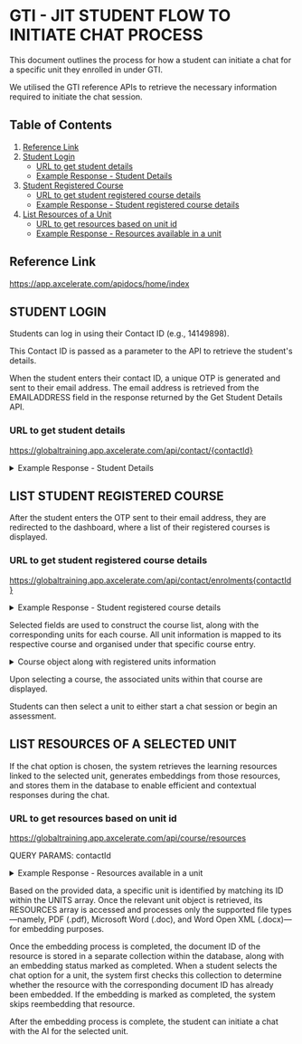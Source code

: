 # GTI - JIT STUDENT FLOW TO INITIATE CHAT PROCESS

This document outlines the process for how a student can initiate a chat for a specific unit they enrolled in under GTI.

We utilised the GTI reference APIs to retrieve the necessary information required to initiate the chat session.

## Table of Contents

1. [Reference Link](#reference-link)
2. [Student Login](#student-login)
   - [URL to get student details](#url-to-get-student-details)
   - [Example Response - Student Details](#example-response---student-details)
3. [Student Registered Course](#student-registered-course)
   - [URL to get student registered course details](#url-to-get-student-registered-course-details)
   - [Example Response - Student registered course details](#example-response---student-registered-course-details)
4. [List Resources of a Unit](#list-resources-of-a-selected-unit)
   - [URL to get resources based on unit id](#url-to-get-resources-based-on-unit-id)
   - [Example Response - Resources available in a unit](#example-response---resources-available-in-a-unit)

## Reference Link

<https://app.axcelerate.com/apidocs/home/index>

## STUDENT LOGIN

Students can log in using their Contact ID (e.g., 14149898).

This Contact ID is passed as a parameter to the API to retrieve the student's details.

When the student enters their contact ID, a unique OTP is generated and sent to their email address. The email address is retrieved from the EMAILADDRESS field in the response returned by the Get Student Details API.

### URL to get student details

<https://globaltraining.app.axcelerate.com/api/contact/{contactId}>

<details>

<summary>Example Response - Student Details</summary>

    {
        "CONTACTID": 14149898,
        "USERID": 2990980,
        "GIVENNAME": "Devi",
        "TITLE": null,
        "MIDDLENAME": null,
        "PREFERREDNAME": null,
        "SURNAME": null,
        "EMAILADDRESS": "devi@ruahtech.com.au",
        "EMAILADDRESSALTERNATIVE": null,
        "SEX": null,
        "DOB": null,
        "HISTORICCLIENTID": null,
        "OPTIONALID": null,
        "USI": null,
        "USI_VERIFIED": false,
        "USI_EXEMPTION": false,
        "VSN": null,
        "LUI": null,
        "TFN_RECORDED": false,
        "WORKREADYPARTICIPANTNUMBER": null,
        "SACESTUDENTID": null,
        "POSITION": null,
        "SECTION": null,
        "DIVISION": null,
        "ORGANISATION": null,
        "ORGID": null,
        "ORGIDS": [],
        "BUILDINGNAME": null,
        "UNITNO": null,
        "STREETNO": null,
        "STREETNAME": null,
        "POBOX": null,
        "ADDRESS1": null,
        "ADDRESS2": null,
        "CITY": null,
        "STATE": null,
        "POSTCODE": null,
        "COUNTRYID": null,
        "COUNTRY": null,
        "SBUILDINGNAME": null,
        "SUNITNO": null,
        "SSTREETNO": null,
        "SSTREETNAME": null,
        "SPOBOX": null,
        "SADDRESS1": null,
        "SADDRESS2": null,
        "SCITY": null,
        "SSTATE": null,
        "SPOSTCODE": null,
        "SCOUNTRYID": null,
        "SCOUNTRY": null,
        "TERMADDRESS1": null,
        "TERMADDRESS2": null,
        "TERMCITY": null,
        "TERMSTATE": null,
        "TERMPOSTCODE": null,
        "TERMCOUNTRYID": null,
        "TERMCOUNTRY": null,
        "PHONE": null,
        "MOBILEPHONE": null,
        "WORKPHONE": null,
        "FAX": null,
        "SOURCECODEID": 1,
        "SOURCE": null,
        "COMMENT": null,
        "WEBSITE": null,
        "CITIZENSTATUSID": null,
        "CITIZENSTATUSNAME": null,
        "FKRESIDENCYSTATUSID": null,
        "FKRESIDENCYSTATUSNAME": null,
        "COUNTRYOFBIRTHID": null,
        "COUNTRYOFBIRTHNAME": null,
        "CITYOFBIRTH": null,
        "COUNTRYOFCITIZENID": null,
        "COUNTRYOFCITIZENNAME": null,
        "INDIGENOUSSTATUSID": null,
        "INDIGENOUSSTATUSNAME": null,
        "MAINLANGUAGEID": null,
        "MAINLANGUAGENAME": null,
        "ENGLISHPROFICIENCYID": null,
        "ENGLISHASSISTANCEFLAG": null,
        "HIGHESTSCHOOLLEVELID": null,
        "HIGHESTSCHOOLLEVELYEAR": null,
        "CURRENTSCHOOLLEVEL": null,
        "ATSCHOOLFLAG": null,
        "ATSCHOOLNAME": null,
        "PRIOREDUCATIONIDS": [],
        "PRIOREDUCATIONNAMES": [],
        "PRIOREDUCATIONSTATUS": null,
        "DISABILITYFLAG": null,
        "DISABILITYTYPEIDS": [],
        "DISABILITYTYPENAMES": [],
        "LABOURFORCEID": null,
        "LABOURFORCENAME": null,
        "ANZSCOCODE": null,
        "ANZSICCODE": null,
        "IELTS": null,
        "SURVEYCONTACTSTATUSCODE": null,
        "EMERGENCYCONTACT": null,
        "EMERGENCYCONTACTRELATION": null,
        "EMERGENCYCONTACTPHONE": null,
        "EMPLOYERCONTACTID": null,
        "PAYERCONTACTID": null,
        "SUPERVISORCONTACTID": null,
        "COACHCONTACTID": 12787436,
        "AGENTCONTACTID": null,
        "CONTACTROLEID": null,
        "YEAROFARRIVALAUS": null,
        "CUSTOMFIELD_ADDITIONALSUPPORT": null,
        "CUSTOMFIELD_ADDITIONALSUPPORTDETAILS": null,
        "CUSTOMFIELD_APPRENTICETRAINEE": null,
        "CUSTOMFIELD_APPRENTICESHIP_CENTRE": null,
        "CUSTOMFIELD_APPRENTICESHIP_EMPLOYER": null,
        "CUSTOMFIELD_CONSTRUCTIONEMPLOYED": null,
        "CUSTOMFIELD_COMPLETED_AUSTRALIAN_QUALIFICATIONS_PAST_7_YEARS": null,
        "CUSTOMFIELD_HIGHSCHOOLPREVIOUSQUALINENGLISH": null,
        "CUSTOMFIELD_KNOWLEDGEOFMSANDGOOGLE": null,
        "CUSTOMFIELD_CSQDECLARATION": [],
        "CUSTOMFIELD_COURSEUNITSRELEVANT": null,
        "CUSTOMFIELD_CREDITTRANSFER": null,
        "CUSTOMFIELD_CURRENTJOBROLE": null,
        "CUSTOMFIELD_DEFERRALTASKTRIGGER": null,
        "CUSTOMFIELD_INDUSTRYDUTIES": null,
        "CUSTOMFIELD_DIDYOUCOMPLETETHISQUALIFICATIONINAUSTRALIA": null,
        "CUSTOMFIELD_DIDYOUCOMPLETETHISSCHOOLINGINAUSTRALIA": null,
        "CUSTOMFIELD_SPEAKLANGUAGEOTHERENGLISHATHOME": null,
        "CUSTOMFIELD_EMPLOYER": null,
        "CUSTOMFIELD_EMPLOYMENTSTATUS": null,
        "CUSTOMFIELD_ENGLISHPROFICIENCY": [],
        "CUSTOMFIELD_ENROLMENTPROGRESSTRACKER": null,
        "CUSTOMFIELD_FUNDINGSOURCE": [],
        "CUSTOMFIELD_GHL_ID": null,
        "CUSTOMFIELD_GOALSVISION": null,
        "CUSTOMFIELD_ACCESSTOCOMPUTERANDINTERNET": null,
        "CUSTOMFIELD_PREVIOUSSSFUNDING": null,
        "CUSTOMFIELD_WORKEDINASUPERVISORYMANAGEMENTROLE": null,
        "CUSTOMFIELD_AGREE_TO_THE_INFORMATION_IN_THIS_FORM": null,
        "CUSTOMFIELD_INDUSTRYEXPERIENCE": [],
        "CUSTOMFIELD_INFUSIONSOFTID": null,
        "CUSTOMFIELD_ENGLISHFIRSTLANGUAGE": null,
        "CUSTOMFIELD_NSWHOUSING": null,
        "CUSTOMFIELD_JOBTITLE": null,
        "CUSTOMFIELD_EMPLOYERSERVICE": null,
        "CUSTOMFIELD_LLNREQUIREMENTS": null,
        "CUSTOMFIELD_MOSTRECENTJOBROLE": null,
        "CUSTOMFIELD_SSDECLARATION": [],
        "CUSTOMFIELD_PERSONNOTES": null,
        "CUSTOMFIELD_PREVIOUSLASTNAME": null,
        "CUSTOMFIELD_QUALIFICATION": [],
        "CUSTOMFIELD_SELFPACEDORSCHEDULED": null,
        "CUSTOMFIELD_STUDENTFEE": [],
        "CUSTOMFIELD_STUDENTGOALS": null,
        "CUSTOMFIELD_REWARD1": null,
        "CUSTOMFIELD_REWARD2": null,
        "CUSTOMFIELD_REWARD3": null,
        "CUSTOMFIELD_SUPERVISORYMANAGEMENTROLECOMPANY": null,
        "CUSTOMFIELD_SUPERVISORYMANAGEMENTROLEDETAILS": null,
        "CUSTOMFIELD_SUPERVISORYMANAGEMENTROLENUMBERSUPERVISED": null,
        "CUSTOMFIELD_SUPERVISORYMANAGEMENTROLEREFEREENAME": null,
        "CUSTOMFIELD_SUPERVISORYMANAGEMENTROLEREFEREEPHNUMBER": null,
        "CUSTOMFIELD_SUPERVISORYMANAGEMENTROLEWHENANDHOWLONG": null,
        "CUSTOMFIELD_SUPERVISORYMANAGEMENTROLEYEARSINROLE": null,
        "CUSTOMFIELD_TRAINER1": "Shane Botting",
        "CUSTOMFIELD_TRAINER1NOUNITS": 12,
        "CUSTOMFIELD_TRAINER2": "Shane Botting",
        "CUSTOMFIELD_TRAINER2NOUNITS": 5,
        "CUSTOMFIELD_TRAINER3": null,
        "CUSTOMFIELD_TRAINER3NOUNITS": null,
        "CUSTOMFIELD_VSLDECLARATION": [],
        "CUSTOMFIELD_WAVIER": null,
        "CUSTOMFIELD_WELFARESTATUS": null,
        "CUSTOMFIELD_WELFARETYPE": [],
        "CUSTOMFIELD_YEARSCONTRUCTION": null,
        "CUSTOMFIELD_YEARSOFRELEVANTINDUSTRYEXPERIENCE": null,
        "CUSTOMFIELD_RELEVANTWORKEXPERIENCE": null,
        "CATEGORYIDS": [],
        "LASTUPDATED": "2025-05-15 22:30",
        "CONTACTENTRYDATE": "2024-08-27 14:19",
        "CONTACTACTIVE": true,
        "PHOTO": "//fs.axcelerate.com.au/images/81990022/students/14149898.",
        "DOMAINIDS": []
    }
</details>

## LIST STUDENT REGISTERED COURSE

After the student enters the OTP sent to their email address, they are redirected to the dashboard, where a list of their registered courses is displayed.

### URL to get student registered course details

<https://globaltraining.app.axcelerate.com/api/contact/enrolments{contactId}>

<details>

<summary>Example Response - Student registered course details</summary>

    [
        {
            "ROWID": 1,
            "TYPE": "s",
            "ID": 542904,
            "INSTANCEID": 542904,
            "ENROLID": 14970512,
            "VICENROLMENTID": "3ABAF639-BD2C-4A1C-8B5B-E4EEE0986FAE",
            "INVOICEID": null,
            "INVOICEPAID": false,
            "LEARNERID": 61789683,
            "CODE": "BSBXCM501",
            "LOCATION": "FEE FOR SERVICE NSW 2011",
            "DELIVERY": "Unknown",
            "DELIVERYMODE": "E,W",
            "ACTIVITYTYPE": "Diploma of Business",
            "NAME": "Lead communication in the workplace",
            "COMMENCEDDATE": "2025-01-04",
            "STARTDATE": "2025-01-04",
            "FINISHDATE": "2025-09-04",
            "COMPLETIONDATE": null,
            "MANDATORY": false,
            "STATUS": "NYS",
            "PROGRAMSTATUSIDVIC": null,
            "SCHOOLTYPEID": null,
            "SCHOOLORGID": null,
            "COUNT": 71,
            "OUTCOMECODE": "85"
        },
        {
            "ROWID": 2,
            "TYPE": "s",
            "ID": 542992,
            "INSTANCEID": 542992,
            "ENROLID": 14970512,
            "VICENROLMENTID": "1FC06A71-AC83-45C2-ACB7-C63541C796FF",
            "INVOICEID": null,
            "INVOICEPAID": false,
            "LEARNERID": 61789687,
            "CODE": "BSBWHS521",
            "LOCATION": "FEE FOR SERVICE NSW 2011",
            "DELIVERY": "Unknown",
            "DELIVERYMODE": "E,W",
            "ACTIVITYTYPE": "Diploma of Business",
            "NAME": "Ensure a safe workplace for a work area",
            "COMMENCEDDATE": "2025-05-04",
            "STARTDATE": "2025-05-04",
            "FINISHDATE": "2025-09-04",
            "COMPLETIONDATE": null,
            "MANDATORY": false,
            "STATUS": "NYS",
            "PROGRAMSTATUSIDVIC": null,
            "SCHOOLTYPEID": null,
            "SCHOOLORGID": null,
            "COUNT": 71,
            "OUTCOMECODE": "85"
        },
        {
            "ROWID": 3,
            "TYPE": "s",
            "ID": 542992,
            "INSTANCEID": 542992,
            "ENROLID": 14970515,
            "VICENROLMENTID": "79A37F91-7990-4CB9-9BAA-C26ED8910B01",
            "INVOICEID": null,
            "INVOICEPAID": false,
            "LEARNERID": 61789696,
            "CODE": "BSBWHS521",
            "LOCATION": "FEE FOR SERVICE NSW 2011",
            "DELIVERY": "Unknown",
            "DELIVERYMODE": "E,W",
            "ACTIVITYTYPE": "Diploma of Project Management",
            "NAME": "Ensure a safe workplace for a work area",
            "COMMENCEDDATE": "2026-03-04",
            "STARTDATE": "2026-03-04",
            "FINISHDATE": "2026-03-04",
            "COMPLETIONDATE": null,
            "MANDATORY": false,
            "STATUS": "NYS",
            "PROGRAMSTATUSIDVIC": null,
            "SCHOOLTYPEID": null,
            "SCHOOLORGID": null,
            "COUNT": 71,
            "OUTCOMECODE": "85"
        },
        {
            "ROWID": 4,
            "TYPE": "s",
            "ID": 631769,
            "INSTANCEID": 631769,
            "ENROLID": 14970512,
            "VICENROLMENTID": "6BC4813B-E508-4137-8845-7FB1753DE016",
            "INVOICEID": null,
            "INVOICEPAID": false,
            "LEARNERID": 61789689,
            "CODE": "BSBCRT511",
            "LOCATION": "FEE FOR SERVICE NSW 2011",
            "DELIVERY": "Unknown",
            "DELIVERYMODE": "E,W",
            "ACTIVITYTYPE": "Diploma of Business",
            "NAME": "Develop critical thinking in others",
            "COMMENCEDDATE": "2025-07-04",
            "STARTDATE": "2025-07-04",
            "FINISHDATE": "2025-09-04",
            "COMPLETIONDATE": null,
            "MANDATORY": false,
            "STATUS": "NYS",
            "PROGRAMSTATUSIDVIC": null,
            "SCHOOLTYPEID": null,
            "SCHOOLORGID": null,
            "COUNT": 71,
            "OUTCOMECODE": "85"
        },
        {
            "ROWID": 5,
            "TYPE": "s",
            "ID": 635739,
            "INSTANCEID": 635739,
            "ENROLID": 14970512,
            "VICENROLMENTID": "B90BEB4A-ED57-4E2A-A9CC-76770287732A",
            "INVOICEID": null,
            "INVOICEPAID": false,
            "LEARNERID": 61789688,
            "CODE": "BSBFIN501",
            "LOCATION": "FEE FOR SERVICE NSW 2011",
            "DELIVERY": "Unknown",
            "DELIVERYMODE": "E,W",
            "ACTIVITYTYPE": "Diploma of Business",
            "NAME": "Manage budgets and financial plans",
            "COMMENCEDDATE": "2025-06-04",
            "STARTDATE": "2025-06-04",
            "FINISHDATE": "2025-09-04",
            "COMPLETIONDATE": null,
            "MANDATORY": false,
            "STATUS": "NYS",
            "PROGRAMSTATUSIDVIC": null,
            "SCHOOLTYPEID": null,
            "SCHOOLORGID": null,
            "COUNT": 71,
            "OUTCOMECODE": "85"
        },
        {
            "ROWID": 6,
            "TYPE": "s",
            "ID": 635767,
            "INSTANCEID": 635767,
            "ENROLID": 14970512,
            "VICENROLMENTID": "B700AD2F-6730-47BF-8ED5-1413563BDD1F",
            "INVOICEID": null,
            "INVOICEPAID": false,
            "LEARNERID": 61789685,
            "CODE": "BSBTWK502",
            "LOCATION": "FEE FOR SERVICE NSW 2011",
            "DELIVERY": "Unknown",
            "DELIVERYMODE": "E,W",
            "ACTIVITYTYPE": "Diploma of Business",
            "NAME": "Manage team effectiveness",
            "COMMENCEDDATE": "2025-03-04",
            "STARTDATE": "2025-03-04",
            "FINISHDATE": "2025-09-04",
            "COMPLETIONDATE": null,
            "MANDATORY": false,
            "STATUS": "NYS",
            "PROGRAMSTATUSIDVIC": null,
            "SCHOOLTYPEID": null,
            "SCHOOLORGID": null,
            "COUNT": 71,
            "OUTCOMECODE": "85"
        },
        {
            "ROWID": 7,
            "TYPE": "s",
            "ID": 635767,
            "INSTANCEID": 635767,
            "ENROLID": 14970515,
            "VICENROLMENTID": "9F2C90A1-877B-4BF3-A024-45DF5224BDB1",
            "INVOICEID": null,
            "INVOICEPAID": false,
            "LEARNERID": 61789698,
            "CODE": "BSBTWK502",
            "LOCATION": "FEE FOR SERVICE NSW 2011",
            "DELIVERY": "Unknown",
            "DELIVERYMODE": "E,W",
            "ACTIVITYTYPE": "Diploma of Project Management",
            "NAME": "Manage team effectiveness",
            "COMMENCEDDATE": "2026-03-04",
            "STARTDATE": "2026-03-04",
            "FINISHDATE": "2026-03-04",
            "COMPLETIONDATE": null,
            "MANDATORY": false,
            "STATUS": "NYS",
            "PROGRAMSTATUSIDVIC": null,
            "SCHOOLTYPEID": null,
            "SCHOOLORGID": null,
            "COUNT": 71,
            "OUTCOMECODE": "85"
        },
        {
            "ROWID": 8,
            "TYPE": "s",
            "ID": 635777,
            "INSTANCEID": 635777,
            "ENROLID": 14970512,
            "VICENROLMENTID": "B18C26A0-52DA-494E-8B3F-B7A4160754E2",
            "INVOICEID": null,
            "INVOICEPAID": false,
            "LEARNERID": 61789679,
            "CODE": "BSBPMG530",
            "LOCATION": "FEE FOR SERVICE NSW 2011",
            "DELIVERY": "Unknown",
            "DELIVERYMODE": "E,W",
            "ACTIVITYTYPE": "Diploma of Business",
            "NAME": "Manage project scope",
            "COMMENCEDDATE": "2024-09-04",
            "STARTDATE": "2024-09-04",
            "FINISHDATE": "2025-09-04",
            "COMPLETIONDATE": null,
            "MANDATORY": false,
            "STATUS": "NYS",
            "PROGRAMSTATUSIDVIC": null,
            "SCHOOLTYPEID": null,
            "SCHOOLORGID": null,
            "COUNT": 71,
            "OUTCOMECODE": "85"
        },
        {
            "ROWID": 9,
            "TYPE": "s",
            "ID": 635777,
            "INSTANCEID": 635777,
            "ENROLID": 14970515,
            "VICENROLMENTID": "942A7B03-D21A-4E3B-A2BF-AEF251470D2C",
            "INVOICEID": null,
            "INVOICEPAID": false,
            "LEARNERID": 61789700,
            "CODE": "BSBPMG530",
            "LOCATION": "FEE FOR SERVICE NSW 2011",
            "DELIVERY": "Unknown",
            "DELIVERYMODE": "E,W",
            "ACTIVITYTYPE": "Diploma of Project Management",
            "NAME": "Manage project scope",
            "COMMENCEDDATE": "2026-03-04",
            "STARTDATE": "2026-03-04",
            "FINISHDATE": "2026-03-04",
            "COMPLETIONDATE": null,
            "MANDATORY": false,
            "STATUS": "NYS",
            "PROGRAMSTATUSIDVIC": null,
            "SCHOOLTYPEID": null,
            "SCHOOLORGID": null,
            "COUNT": 71,
            "OUTCOMECODE": "85"
        },
        {
            "ROWID": 10,
            "TYPE": "s",
            "ID": 635778,
            "INSTANCEID": 635778,
            "ENROLID": 14970515,
            "VICENROLMENTID": "681427E9-8FB4-4961-9F10-DB5CDC428EBF",
            "INVOICEID": null,
            "INVOICEPAID": false,
            "LEARNERID": 61789703,
            "CODE": "BSBPMG531",
            "LOCATION": "FEE FOR SERVICE NSW 2011",
            "DELIVERY": "Unknown",
            "DELIVERYMODE": "E,W",
            "ACTIVITYTYPE": "Diploma of Project Management",
            "NAME": "Manage project time",
            "COMMENCEDDATE": "2024-09-04",
            "STARTDATE": "2024-09-04",
            "FINISHDATE": "2026-03-04",
            "COMPLETIONDATE": null,
            "MANDATORY": false,
            "STATUS": "NYS",
            "PROGRAMSTATUSIDVIC": null,
            "SCHOOLTYPEID": null,
            "SCHOOLORGID": null,
            "COUNT": 71,
            "OUTCOMECODE": "85"
        }
    ]
    
</details>


Selected fields are used to construct the course list, along with the corresponding units for each course.
All unit information is mapped to its respective course and organised under that specific course entry.

<details>
<summary>Course object along with registered units information</summary>

    {
        courseId: ENROLID,
        title: ACTIVITYTYPE,
        units: [
            {
                unitId: ID,
                instanceId: INSTANCEID,
                enrolId: ENROLID,
                code: CODE,
                name: NAME,
                status: STATUS
            }
        ]
    }
</details>

Upon selecting a course, the associated units within that course are displayed.

Students can then select a unit to either start a chat session or begin an assessment.

## LIST RESOURCES OF A SELECTED UNIT

If the chat option is chosen, the system retrieves the learning resources linked to the selected unit, generates embeddings from those resources, and stores them in the database to enable efficient and contextual responses during the chat.

### URL to get resources based on unit id

<https://globaltraining.app.axcelerate.com/api/course/resources>

 QUERY PARAMS: contactId

 <details>

<summary>Example Response - Resources available in a unit</summary>

    {
        "DIPLOMAS": [],
        "UNITS": [
            {
                "RESOURCES": [
                    {
                        "DOCUMENTNAME": "BSBXCM501 Assessment (PDF)",
                        "CREATEDATE": "2025-01-13 14:46",
                        "DOCUMENTFILENAME": "BSBXCM501 Assessment (PDF) v1.2-20250113044612282.pdf",
                        "INTEGRATIONID": "",
                        "CATEGORY": "",
                        "DOCUMENTID": 453802
                    },
                    {
                        "DOCUMENTNAME": "BSBXCM501 Assessment (WORD)",
                        "CREATEDATE": "2025-01-13 14:46",
                        "DOCUMENTFILENAME": "BSBXCM501 Assessment (WORD) v1.2-20250113044639933.docx",
                        "INTEGRATIONID": "",
                        "CATEGORY": "",
                        "DOCUMENTID": 453803
                    },
                    {
                        "DOCUMENTNAME": "BSBXCM501 Learner Guide (PDF) v1.2",
                        "CREATEDATE": "2023-07-13 18:07",
                        "DOCUMENTFILENAME": "BSBXCM501-Learner-Guide--PDF-.v1.2.pdf",
                        "INTEGRATIONID": "",
                        "CATEGORY": "",
                        "DOCUMENTID": 430281
                    }
                ],
                "DIPLOMAID": 57079,
                "NAME": "BSBXCM501 - Lead communication in the workplace",
                "ID": 542904
            },
            {
                "RESOURCES": [
                    {
                        "DOCUMENTNAME": "Bogan Building Case Study",
                        "CREATEDATE": "2020-07-22 13:06",
                        "DOCUMENTFILENAME": "Bogan Building Case Study.zip",
                        "INTEGRATIONID": "",
                        "CATEGORY": "",
                        "DOCUMENTID": 309792
                    },
                    {
                        "DOCUMENTNAME": "BSBWHS521 Assessment (PDF)",
                        "CREATEDATE": "2025-01-13 14:38",
                        "DOCUMENTFILENAME": "BSBWHS521 Assessment (PDF) v1.1-20250113043617714.pdf",
                        "INTEGRATIONID": "",
                        "CATEGORY": "",
                        "DOCUMENTID": 453798
                    },
                    {
                        "DOCUMENTNAME": "BSBWHS521 Assessment (WORD)",
                        "CREATEDATE": "2025-01-13 14:37",
                        "DOCUMENTFILENAME": "BSBWHS521 Assessment (WORD) v1.1-20250113043640766.docx",
                        "INTEGRATIONID": "",
                        "CATEGORY": "",
                        "DOCUMENTID": 453796
                    },
                    {
                        "DOCUMENTNAME": "BSBWHS521 Construction Safety Additional Info",
                        "CREATEDATE": "2021-01-18 10:34",
                        "DOCUMENTFILENAME": "Construction Safety Additional Info.zip",
                        "INTEGRATIONID": "",
                        "CATEGORY": "",
                        "DOCUMENTID": 343469
                    },
                    {
                        "DOCUMENTNAME": "BSBWHS521 Learner Guide",
                        "CREATEDATE": "2020-07-22 13:07",
                        "DOCUMENTFILENAME": "BSBWHS521 Learner Guide.docx",
                        "INTEGRATIONID": "",
                        "CATEGORY": "",
                        "DOCUMENTID": 309796
                    },
                    {
                        "DOCUMENTNAME": "Ensure a safe workplace- GTI PowerPoint",
                        "CREATEDATE": "2020-07-22 13:08",
                        "DOCUMENTFILENAME": "Ensure a safe workplace- GTI Powerpoint CL.pptx",
                        "INTEGRATIONID": "",
                        "CATEGORY": "",
                        "DOCUMENTID": 309798
                    },
                    {
                        "DOCUMENTNAME": "Project Management Case Study",
                        "CREATEDATE": "2020-07-22 13:07",
                        "DOCUMENTFILENAME": "Project Management Case Study.pdf",
                        "INTEGRATIONID": "",
                        "CATEGORY": "",
                        "DOCUMENTID": 309795
                    }
                ],
                "DIPLOMAID": 56973,
                "NAME": "BSBWHS521 - Ensure a safe workplace for a work area",
                "ID": 542992
            },
            {
                "RESOURCES": [
                    {
                        "DOCUMENTNAME": "Bogan Building Case Study",
                        "CREATEDATE": "2020-07-22 13:06",
                        "DOCUMENTFILENAME": "Bogan Building Case Study.zip",
                        "INTEGRATIONID": "",
                        "CATEGORY": "",
                        "DOCUMENTID": 309792
                    },
                    {
                        "DOCUMENTNAME": "BSBWHS521 Assessment (PDF)",
                        "CREATEDATE": "2025-01-13 14:38",
                        "DOCUMENTFILENAME": "BSBWHS521 Assessment (PDF) v1.1-20250113043617714.pdf",
                        "INTEGRATIONID": "",
                        "CATEGORY": "",
                        "DOCUMENTID": 453798
                    },
                    {
                        "DOCUMENTNAME": "BSBWHS521 Assessment (WORD)",
                        "CREATEDATE": "2025-01-13 14:37",
                        "DOCUMENTFILENAME": "BSBWHS521 Assessment (WORD) v1.1-20250113043640766.docx",
                        "INTEGRATIONID": "",
                        "CATEGORY": "",
                        "DOCUMENTID": 453796
                    },
                    {
                        "DOCUMENTNAME": "BSBWHS521 Construction Safety Additional Info",
                        "CREATEDATE": "2021-01-18 10:34",
                        "DOCUMENTFILENAME": "Construction Safety Additional Info.zip",
                        "INTEGRATIONID": "",
                        "CATEGORY": "",
                        "DOCUMENTID": 343469
                    },
                    {
                        "DOCUMENTNAME": "BSBWHS521 Learner Guide",
                        "CREATEDATE": "2020-07-22 13:07",
                        "DOCUMENTFILENAME": "BSBWHS521 Learner Guide.docx",
                        "INTEGRATIONID": "",
                        "CATEGORY": "",
                        "DOCUMENTID": 309796
                    },
                    {
                        "DOCUMENTNAME": "Ensure a safe workplace- GTI PowerPoint",
                        "CREATEDATE": "2020-07-22 13:08",
                        "DOCUMENTFILENAME": "Ensure a safe workplace- GTI Powerpoint CL.pptx",
                        "INTEGRATIONID": "",
                        "CATEGORY": "",
                        "DOCUMENTID": 309798
                    },
                    {
                        "DOCUMENTNAME": "Project Management Case Study",
                        "CREATEDATE": "2020-07-22 13:07",
                        "DOCUMENTFILENAME": "Project Management Case Study.pdf",
                        "INTEGRATIONID": "",
                        "CATEGORY": "",
                        "DOCUMENTID": 309795
                    }
                ],
                "DIPLOMAID": 57079,
                "NAME": "BSBWHS521 - Ensure a safe workplace for a work area",
                "ID": 542992
            },
            {
                "RESOURCES": [
                    {
                        "DOCUMENTNAME": "BSBCRT511 Additional Learning Resources",
                        "CREATEDATE": "2021-05-31 08:17",
                        "DOCUMENTFILENAME": "BSBCRT511-Additional-Learning-Resources.zip",
                        "INTEGRATIONID": "",
                        "CATEGORY": "",
                        "DOCUMENTID": 371826
                    },
                    {
                        "DOCUMENTNAME": "BSBCRT511 Assessment (PDF)",
                        "CREATEDATE": "2024-10-08 16:17",
                        "DOCUMENTFILENAME": "BSBCRT511-Assessment--PDF--v1.1.pdf",
                        "INTEGRATIONID": "",
                        "CATEGORY": "",
                        "DOCUMENTID": 450492
                    },
                    {
                        "DOCUMENTNAME": "BSBCRT511 Assessment (WORD)",
                        "CREATEDATE": "2024-10-08 16:17",
                        "DOCUMENTFILENAME": "BSBCRT511-Assessment--WORD--v1.1.docx",
                        "INTEGRATIONID": "",
                        "CATEGORY": "",
                        "DOCUMENTID": 450493
                    },
                    {
                        "DOCUMENTNAME": "BSBCRT511 Learner Guide",
                        "CREATEDATE": "2023-07-13 17:16",
                        "DOCUMENTFILENAME": "BSBCRT511-Learner-Guide-V1.2.pdf",
                        "INTEGRATIONID": "",
                        "CATEGORY": "",
                        "DOCUMENTID": 430279
                    },
                    {
                        "DOCUMENTNAME": "BSBCRT511 PowerPoint Slides V1.1",
                        "CREATEDATE": "2021-05-31 08:18",
                        "DOCUMENTFILENAME": "BSBCRT511-PowerPoint-Slides-V1.1.pptx",
                        "INTEGRATIONID": "",
                        "CATEGORY": "",
                        "DOCUMENTID": 371828
                    }
                ],
                "DIPLOMAID": 57079,
                "NAME": "BSBCRT511 - Develop critical thinking in others",
                "ID": 631769
            },
            {
                "RESOURCES": [
                    {
                        "DOCUMENTNAME": "BSBFIN501 Assessment (PDF)",
                        "CREATEDATE": "2024-07-31 09:19",
                        "DOCUMENTFILENAME": "BSBFIN501-Assessment--PDF-.v2.3.pdf",
                        "INTEGRATIONID": "",
                        "CATEGORY": "",
                        "DOCUMENTID": 447065
                    },
                    {
                        "DOCUMENTNAME": "BSBFIN501 Assessment (WORD)",
                        "CREATEDATE": "2024-07-31 09:19",
                        "DOCUMENTFILENAME": "BSBFIN501-Assessment--WORD-.v2.3.docx",
                        "INTEGRATIONID": "",
                        "CATEGORY": "",
                        "DOCUMENTID": 447066
                    },
                    {
                        "DOCUMENTNAME": "BSBFIN501 Budget Task Template",
                        "CREATEDATE": "2023-10-09 08:26",
                        "DOCUMENTFILENAME": "BSBFIN501-Budget-Task-Template-v1.2.xlsx",
                        "INTEGRATIONID": "",
                        "CATEGORY": "",
                        "DOCUMENTID": 433753
                    },
                    {
                        "DOCUMENTNAME": "BSBFIN501 Learner Guide (PDF)",
                        "CREATEDATE": "2024-04-30 14:49",
                        "DOCUMENTFILENAME": "BSBFIN501-Learner-Guide--PDF-.v1.0.pdf",
                        "INTEGRATIONID": "",
                        "CATEGORY": "",
                        "DOCUMENTID": 442843
                    }
                ],
                "DIPLOMAID": 57079,
                "NAME": "BSBFIN501 - Manage budgets and financial plans",
                "ID": 635739
            },
            {
                "RESOURCES": [
                    {
                        "DOCUMENTNAME": "BSBTWK502 Assessment (PDF)",
                        "CREATEDATE": "2024-11-22 15:29",
                        "DOCUMENTFILENAME": "BSBTWK502 Assessment (PDF) v1.4-20241122052904270.pdf",
                        "INTEGRATIONID": "",
                        "CATEGORY": "",
                        "DOCUMENTID": 452340
                    },
                    {
                        "DOCUMENTNAME": "BSBTWK502 Assessment (WORD)",
                        "CREATEDATE": "2024-11-22 15:30",
                        "DOCUMENTFILENAME": "BSBTWK502 Assessment (WORD) v1.4-20241122052957557.docx",
                        "INTEGRATIONID": "",
                        "CATEGORY": "",
                        "DOCUMENTID": 452341
                    },
                    {
                        "DOCUMENTNAME": "BSBTWK502 Manage team effectiveness Learner guide",
                        "CREATEDATE": "2023-06-28 12:43",
                        "DOCUMENTFILENAME": "BSBTWK502-Manage-team-effectiveness-Learner-guide.pdf",
                        "INTEGRATIONID": "",
                        "CATEGORY": "",
                        "DOCUMENTID": 429171
                    }
                ],
                "DIPLOMAID": 56973,
                "NAME": "BSBTWK502 - Manage team effectiveness",
                "ID": 635767
            },
            {
                "RESOURCES": [
                    {
                        "DOCUMENTNAME": "BSBTWK502 Assessment (PDF)",
                        "CREATEDATE": "2024-11-22 15:29",
                        "DOCUMENTFILENAME": "BSBTWK502 Assessment (PDF) v1.4-20241122052904270.pdf",
                        "INTEGRATIONID": "",
                        "CATEGORY": "",
                        "DOCUMENTID": 452340
                    },
                    {
                        "DOCUMENTNAME": "BSBTWK502 Assessment (WORD)",
                        "CREATEDATE": "2024-11-22 15:30",
                        "DOCUMENTFILENAME": "BSBTWK502 Assessment (WORD) v1.4-20241122052957557.docx",
                        "INTEGRATIONID": "",
                        "CATEGORY": "",
                        "DOCUMENTID": 452341
                    },
                    {
                        "DOCUMENTNAME": "BSBTWK502 Manage team effectiveness Learner guide",
                        "CREATEDATE": "2023-06-28 12:43",
                        "DOCUMENTFILENAME": "BSBTWK502-Manage-team-effectiveness-Learner-guide.pdf",
                        "INTEGRATIONID": "",
                        "CATEGORY": "",
                        "DOCUMENTID": 429171
                    }
                ],
                "DIPLOMAID": 57079,
                "NAME": "BSBTWK502 - Manage team effectiveness",
                "ID": 635767
            },
            {
                "RESOURCES": [
                    {
                        "DOCUMENTNAME": "BSBPMG530 Assessment (PDF)",
                        "CREATEDATE": "2024-10-23 17:21",
                        "DOCUMENTFILENAME": "BSBPMG530-Assessment--PDF--v1.1.pdf",
                        "INTEGRATIONID": "",
                        "CATEGORY": "",
                        "DOCUMENTID": 451247
                    },
                    {
                        "DOCUMENTNAME": "BSBPMG530 Assessment (Word)",
                        "CREATEDATE": "2024-10-23 17:21",
                        "DOCUMENTFILENAME": "BSBPMG530-Assessment--WORD--v1.1.docx",
                        "INTEGRATIONID": "",
                        "CATEGORY": "",
                        "DOCUMENTID": 451248
                    },
                    {
                        "DOCUMENTNAME": "BSBPMG530 Case Study 6 & 7 [Construction]",
                        "CREATEDATE": "2024-10-23 17:31",
                        "DOCUMENTFILENAME": "BSBPMG530-Case-Study-6-and-Case-Study-7--Construction--v1.0.docx",
                        "INTEGRATIONID": "",
                        "CATEGORY": "",
                        "DOCUMENTID": 451250
                    },
                    {
                        "DOCUMENTNAME": "BSBPMG530 CASE STUDY_ Five Coffeeville Project Charters 130821",
                        "CREATEDATE": "2022-01-11 13:23",
                        "DOCUMENTFILENAME": "BSBPMG530-CASE-STUDY_-Five-Coffeeville-Project-Charters-130821.docx",
                        "INTEGRATIONID": "",
                        "CATEGORY": "",
                        "DOCUMENTID": 405611
                    },
                    {
                        "DOCUMENTNAME": "BSBPMG530 Case_Studies.v1.0",
                        "CREATEDATE": "2022-01-11 13:25",
                        "DOCUMENTFILENAME": "BSBPMG530-Case_Studies.v1.0.pdf",
                        "INTEGRATIONID": "",
                        "CATEGORY": "",
                        "DOCUMENTID": 405612
                    },
                    {
                        "DOCUMENTNAME": "BSBPMG530 Design and construction of the Sydney Opera House",
                        "CREATEDATE": "2022-01-11 13:26",
                        "DOCUMENTFILENAME": "BSBPMG530-Design-and-construction-of-the-Sydney-Opera-House.docx",
                        "INTEGRATIONID": "",
                        "CATEGORY": "",
                        "DOCUMENTID": 405613
                    },
                    {
                        "DOCUMENTNAME": "BSBPMG530 Learner Guide (PDF)",
                        "CREATEDATE": "2024-03-01 16:14",
                        "DOCUMENTFILENAME": "BSBPMG530-Learner-Guide--PDF-.v1.2.pdf",
                        "INTEGRATIONID": "",
                        "CATEGORY": "",
                        "DOCUMENTID": 440370
                    },
                    {
                        "DOCUMENTNAME": "BSBPMG530 Learner Guide (PowerPoint)",
                        "CREATEDATE": "2021-10-13 15:59",
                        "DOCUMENTFILENAME": "BSBPMG530-Learner-Guide--PowerPoint-.pptx",
                        "INTEGRATIONID": "",
                        "CATEGORY": "",
                        "DOCUMENTID": 404106
                    }
                ],
                "DIPLOMAID": 56973,
                "NAME": "BSBPMG530 - Manage project scope",
                "ID": 635777
            },
            {
                "RESOURCES": [
                    {
                        "DOCUMENTNAME": "BSBPMG530 Assessment (PDF)",
                        "CREATEDATE": "2024-10-23 17:21",
                        "DOCUMENTFILENAME": "BSBPMG530-Assessment--PDF--v1.1.pdf",
                        "INTEGRATIONID": "",
                        "CATEGORY": "",
                        "DOCUMENTID": 451247
                    },
                    {
                        "DOCUMENTNAME": "BSBPMG530 Assessment (Word)",
                        "CREATEDATE": "2024-10-23 17:21",
                        "DOCUMENTFILENAME": "BSBPMG530-Assessment--WORD--v1.1.docx",
                        "INTEGRATIONID": "",
                        "CATEGORY": "",
                        "DOCUMENTID": 451248
                    },
                    {
                        "DOCUMENTNAME": "BSBPMG530 Case Study 6 & 7 [Construction]",
                        "CREATEDATE": "2024-10-23 17:31",
                        "DOCUMENTFILENAME": "BSBPMG530-Case-Study-6-and-Case-Study-7--Construction--v1.0.docx",
                        "INTEGRATIONID": "",
                        "CATEGORY": "",
                        "DOCUMENTID": 451250
                    },
                    {
                        "DOCUMENTNAME": "BSBPMG530 CASE STUDY_ Five Coffeeville Project Charters 130821",
                        "CREATEDATE": "2022-01-11 13:23",
                        "DOCUMENTFILENAME": "BSBPMG530-CASE-STUDY_-Five-Coffeeville-Project-Charters-130821.docx",
                        "INTEGRATIONID": "",
                        "CATEGORY": "",
                        "DOCUMENTID": 405611
                    },
                    {
                        "DOCUMENTNAME": "BSBPMG530 Case_Studies.v1.0",
                        "CREATEDATE": "2022-01-11 13:25",
                        "DOCUMENTFILENAME": "BSBPMG530-Case_Studies.v1.0.pdf",
                        "INTEGRATIONID": "",
                        "CATEGORY": "",
                        "DOCUMENTID": 405612
                    },
                    {
                        "DOCUMENTNAME": "BSBPMG530 Design and construction of the Sydney Opera House",
                        "CREATEDATE": "2022-01-11 13:26",
                        "DOCUMENTFILENAME": "BSBPMG530-Design-and-construction-of-the-Sydney-Opera-House.docx",
                        "INTEGRATIONID": "",
                        "CATEGORY": "",
                        "DOCUMENTID": 405613
                    },
                    {
                        "DOCUMENTNAME": "BSBPMG530 Learner Guide (PDF)",
                        "CREATEDATE": "2024-03-01 16:14",
                        "DOCUMENTFILENAME": "BSBPMG530-Learner-Guide--PDF-.v1.2.pdf",
                        "INTEGRATIONID": "",
                        "CATEGORY": "",
                        "DOCUMENTID": 440370
                    },
                    {
                        "DOCUMENTNAME": "BSBPMG530 Learner Guide (PowerPoint)",
                        "CREATEDATE": "2021-10-13 15:59",
                        "DOCUMENTFILENAME": "BSBPMG530-Learner-Guide--PowerPoint-.pptx",
                        "INTEGRATIONID": "",
                        "CATEGORY": "",
                        "DOCUMENTID": 404106
                    }
                ],
                "DIPLOMAID": 57079,
                "NAME": "BSBPMG530 - Manage project scope",
                "ID": 635777
            },
            {
                "RESOURCES": [
                    {
                        "DOCUMENTNAME": "Agile Gantt Chart Template",
                        "CREATEDATE": "2021-10-07 17:01",
                        "DOCUMENTFILENAME": "Agile-Gantt-Chart-Template.xlsx",
                        "INTEGRATIONID": "",
                        "CATEGORY": "",
                        "DOCUMENTID": 404048
                    },
                    {
                        "DOCUMENTNAME": "BSBPMG531 Assessment (PDF)",
                        "CREATEDATE": "2024-10-28 13:29",
                        "DOCUMENTFILENAME": "BSBPMG531-Assessment--PDF--v1.2.pdf",
                        "INTEGRATIONID": "",
                        "CATEGORY": "",
                        "DOCUMENTID": 451377
                    },
                    {
                        "DOCUMENTNAME": "BSBPMG531 Assessment (WORD)",
                        "CREATEDATE": "2024-10-28 13:29",
                        "DOCUMENTFILENAME": "BSBPMG531-Assessment--WORD--v1.2.docx",
                        "INTEGRATIONID": "",
                        "CATEGORY": "",
                        "DOCUMENTID": 451378
                    },
                    {
                        "DOCUMENTNAME": "BSBPMG531 Learner Guide (PDF)",
                        "CREATEDATE": "2024-07-09 08:17",
                        "DOCUMENTFILENAME": "BSBPMG531-Learner-Guide--PDF-.v1.0.pdf",
                        "INTEGRATIONID": "",
                        "CATEGORY": "",
                        "DOCUMENTID": 445774
                    },
                    {
                        "DOCUMENTNAME": "BSBPMG531 Learner Guide PowerPoint",
                        "CREATEDATE": "2021-10-07 17:01",
                        "DOCUMENTFILENAME": "BSBPMG531-Learner-Guide-PowerPoint.pptx",
                        "INTEGRATIONID": "",
                        "CATEGORY": "",
                        "DOCUMENTID": 404050
                    },
                    {
                        "DOCUMENTNAME": "Coffeville Project Charter examples",
                        "CREATEDATE": "2022-03-07 16:12",
                        "DOCUMENTFILENAME": "CASE-STUDY_-Five-Coffeeville-Project-Charters-130821.v1.0.docx",
                        "INTEGRATIONID": "",
                        "CATEGORY": "",
                        "DOCUMENTID": 407370
                    },
                    {
                        "DOCUMENTNAME": "Vertex42 Excel Gantt Chart Template",
                        "CREATEDATE": "2021-10-07 17:02",
                        "DOCUMENTFILENAME": "Vertex42-Excel-Gantt-Chart-Template.xlsx",
                        "INTEGRATIONID": "",
                        "CATEGORY": "",
                        "DOCUMENTID": 404051
                    }
                ],
                "DIPLOMAID": 56973,
                "NAME": "BSBPMG531 - Manage project time",
                "ID": 635778
            },
            {
                "RESOURCES": [
                    {
                        "DOCUMENTNAME": "BSBPMG532 Assessment (PDF)",
                        "CREATEDATE": "2024-11-01 16:20",
                        "DOCUMENTFILENAME": "BSBPMG532-Assessment--PDF--v1.2.pdf",
                        "INTEGRATIONID": "",
                        "CATEGORY": "",
                        "DOCUMENTID": 451634
                    },
                    {
                        "DOCUMENTNAME": "BSBPMG532 Assessment (WORD)",
                        "CREATEDATE": "2024-11-01 16:20",
                        "DOCUMENTFILENAME": "BSBPMG532-Assessment--WORD--v1.2.docx",
                        "INTEGRATIONID": "",
                        "CATEGORY": "",
                        "DOCUMENTID": 451635
                    },
                    {
                        "DOCUMENTNAME": "BSBPMG532 Learner Guide",
                        "CREATEDATE": "2023-08-07 10:37",
                        "DOCUMENTFILENAME": "BSBPMG532-Learner-Guide.v1.1.pdf",
                        "INTEGRATIONID": "",
                        "CATEGORY": "",
                        "DOCUMENTID": 431221
                    }
                ],
                "DIPLOMAID": 56973,
                "NAME": "BSBPMG532 - Manage project quality",
                "ID": 635779
            },
            {
                "RESOURCES": [
                    {
                        "DOCUMENTNAME": "BSBPMG533 Assessment (PDF)",
                        "CREATEDATE": "2024-11-15 14:07",
                        "DOCUMENTFILENAME": "BSBPMG533 Assessment (PDF) v1.3-20241115040701773.pdf",
                        "INTEGRATIONID": "",
                        "CATEGORY": "",
                        "DOCUMENTID": 452037
                    },
                    {
                        "DOCUMENTNAME": "BSBPMG533 Assessment (WORD)",
                        "CREATEDATE": "2024-11-15 14:07",
                        "DOCUMENTFILENAME": "BSBPMG533 Assessment (WORD) v1.3-20241115040715461.docx",
                        "INTEGRATIONID": "",
                        "CATEGORY": "",
                        "DOCUMENTID": 452038
                    },
                    {
                        "DOCUMENTNAME": "BSBPMG533 Learner Guide - (Powerpoint)",
                        "CREATEDATE": "2021-09-16 16:41",
                        "DOCUMENTFILENAME": "BSBPMG533-Learner-Guide----Powerpoint-.pptx",
                        "INTEGRATIONID": "",
                        "CATEGORY": "",
                        "DOCUMENTID": 401411
                    },
                    {
                        "DOCUMENTNAME": "BSBPMG533 Learner Guide (PDF)",
                        "CREATEDATE": "2023-08-07 11:32",
                        "DOCUMENTFILENAME": "BSBPMG533-Learner-Guide--PDF-.v1.2.pdf",
                        "INTEGRATIONID": "",
                        "CATEGORY": "",
                        "DOCUMENTID": 431225
                    },
                    {
                        "DOCUMENTNAME": "T2201.3 Project-Budget Template",
                        "CREATEDATE": "2021-09-16 16:43",
                        "DOCUMENTFILENAME": "T2201.3-Project-Budget-Template.xlsx",
                        "INTEGRATIONID": "",
                        "CATEGORY": "",
                        "DOCUMENTID": 401416
                    }
                ],
                "DIPLOMAID": 56973,
                "NAME": "BSBPMG533 - Manage project cost",
                "ID": 635780
            },
            {
                "RESOURCES": [
                    {
                        "DOCUMENTNAME": "BSBPMG534 Assessment (PDF)",
                        "CREATEDATE": "2024-11-01 16:27",
                        "DOCUMENTFILENAME": "BSBPMG534-Assessment--PDF--v1.1.pdf",
                        "INTEGRATIONID": "",
                        "CATEGORY": "",
                        "DOCUMENTID": 451637
                    },
                    {
                        "DOCUMENTNAME": "BSBPMG534 Assessment (WORD)",
                        "CREATEDATE": "2024-11-01 16:27",
                        "DOCUMENTFILENAME": "BSBPMG534-Assessment--WORD--v1.1.docx",
                        "INTEGRATIONID": "",
                        "CATEGORY": "",
                        "DOCUMENTID": 451638
                    },
                    {
                        "DOCUMENTNAME": "BSBPMG534 Learner Guide (PDF)",
                        "CREATEDATE": "2024-07-09 10:55",
                        "DOCUMENTFILENAME": "BSBPMG534-Learner-Guide--PDF-.v1.0.pdf",
                        "INTEGRATIONID": "",
                        "CATEGORY": "",
                        "DOCUMENTID": 445815
                    },
                    {
                        "DOCUMENTNAME": "BSBPMG534 Manage Project Human Resources PowerPoint",
                        "CREATEDATE": "2021-12-07 11:20",
                        "DOCUMENTFILENAME": "BSBPMG534-Manage-Project-Human-Resources-PowerPoint.pptx",
                        "INTEGRATIONID": "",
                        "CATEGORY": "",
                        "DOCUMENTID": 405025
                    },
                    {
                        "DOCUMENTNAME": "BSBPMG534 Performance improvement plan - Template",
                        "CREATEDATE": "2021-12-07 11:22",
                        "DOCUMENTFILENAME": "BSBPMG534-Performance-improvement-plan---Template.docx",
                        "INTEGRATIONID": "",
                        "CATEGORY": "",
                        "DOCUMENTID": 405026
                    }
                ],
                "DIPLOMAID": 56973,
                "NAME": "BSBPMG534 - Manage project human resources",
                "ID": 635781
            },
            {
                "RESOURCES": [
                    {
                        "DOCUMENTNAME": "BSBPMG534 Assessment (PDF)",
                        "CREATEDATE": "2024-11-01 16:27",
                        "DOCUMENTFILENAME": "BSBPMG534-Assessment--PDF--v1.1.pdf",
                        "INTEGRATIONID": "",
                        "CATEGORY": "",
                        "DOCUMENTID": 451637
                    },
                    {
                        "DOCUMENTNAME": "BSBPMG534 Assessment (WORD)",
                        "CREATEDATE": "2024-11-01 16:27",
                        "DOCUMENTFILENAME": "BSBPMG534-Assessment--WORD--v1.1.docx",
                        "INTEGRATIONID": "",
                        "CATEGORY": "",
                        "DOCUMENTID": 451638
                    },
                    {
                        "DOCUMENTNAME": "BSBPMG534 Learner Guide (PDF)",
                        "CREATEDATE": "2024-07-09 10:55",
                        "DOCUMENTFILENAME": "BSBPMG534-Learner-Guide--PDF-.v1.0.pdf",
                        "INTEGRATIONID": "",
                        "CATEGORY": "",
                        "DOCUMENTID": 445815
                    },
                    {
                        "DOCUMENTNAME": "BSBPMG534 Manage Project Human Resources PowerPoint",
                        "CREATEDATE": "2021-12-07 11:20",
                        "DOCUMENTFILENAME": "BSBPMG534-Manage-Project-Human-Resources-PowerPoint.pptx",
                        "INTEGRATIONID": "",
                        "CATEGORY": "",
                        "DOCUMENTID": 405025
                    },
                    {
                        "DOCUMENTNAME": "BSBPMG534 Performance improvement plan - Template",
                        "CREATEDATE": "2021-12-07 11:22",
                        "DOCUMENTFILENAME": "BSBPMG534-Performance-improvement-plan---Template.docx",
                        "INTEGRATIONID": "",
                        "CATEGORY": "",
                        "DOCUMENTID": 405026
                    }
                ],
                "DIPLOMAID": 57079,
                "NAME": "BSBPMG534 - Manage project human resources",
                "ID": 635781
            },
            {
                "RESOURCES": [
                    {
                        "DOCUMENTNAME": "BSBPMG535 Assessment (PDF)",
                        "CREATEDATE": "2024-11-01 16:46",
                        "DOCUMENTFILENAME": "BSBPMG535-Assessment--PDF--v1.1.pdf",
                        "INTEGRATIONID": "",
                        "CATEGORY": "",
                        "DOCUMENTID": 451640
                    },
                    {
                        "DOCUMENTNAME": "BSBPMG535 Assessment (WORD)",
                        "CREATEDATE": "2024-11-01 16:46",
                        "DOCUMENTFILENAME": "BSBPMG535-Assessment--WORD--v1.1.docx",
                        "INTEGRATIONID": "",
                        "CATEGORY": "",
                        "DOCUMENTID": 451641
                    },
                    {
                        "DOCUMENTNAME": "BSBPMG535 Learner Guide (PDF)",
                        "CREATEDATE": "2023-08-07 13:34",
                        "DOCUMENTFILENAME": "BSBPMG535-Learner-Guide--PDF-.v1.1.pdf",
                        "INTEGRATIONID": "",
                        "CATEGORY": "",
                        "DOCUMENTID": 431240
                    }
                ],
                "DIPLOMAID": 56973,
                "NAME": "BSBPMG535 - Manage project information and communication",
                "ID": 635782
            },
            {
                "RESOURCES": [
                    {
                        "DOCUMENTNAME": "BSBPMG535 Assessment (PDF)",
                        "CREATEDATE": "2024-11-01 16:46",
                        "DOCUMENTFILENAME": "BSBPMG535-Assessment--PDF--v1.1.pdf",
                        "INTEGRATIONID": "",
                        "CATEGORY": "",
                        "DOCUMENTID": 451640
                    },
                    {
                        "DOCUMENTNAME": "BSBPMG535 Assessment (WORD)",
                        "CREATEDATE": "2024-11-01 16:46",
                        "DOCUMENTFILENAME": "BSBPMG535-Assessment--WORD--v1.1.docx",
                        "INTEGRATIONID": "",
                        "CATEGORY": "",
                        "DOCUMENTID": 451641
                    },
                    {
                        "DOCUMENTNAME": "BSBPMG535 Learner Guide (PDF)",
                        "CREATEDATE": "2023-08-07 13:34",
                        "DOCUMENTFILENAME": "BSBPMG535-Learner-Guide--PDF-.v1.1.pdf",
                        "INTEGRATIONID": "",
                        "CATEGORY": "",
                        "DOCUMENTID": 431240
                    }
                ],
                "DIPLOMAID": 57079,
                "NAME": "BSBPMG535 - Manage project information and communication",
                "ID": 635782
            },
            {
                "RESOURCES": [
                    {
                        "DOCUMENTNAME": "BSBPMG536 Assessment (PDF)",
                        "CREATEDATE": "2024-11-22 14:53",
                        "DOCUMENTFILENAME": "BSBPMG536 Assessment (PDF) v2.0-20241122045239307.pdf",
                        "INTEGRATIONID": "",
                        "CATEGORY": "",
                        "DOCUMENTID": 452327
                    },
                    {
                        "DOCUMENTNAME": "BSBPMG536 Assessment (WORD)",
                        "CREATEDATE": "2024-11-22 14:53",
                        "DOCUMENTFILENAME": "BSBPMG536 Assessment (WORD) v2.0-20241122045336331.docx",
                        "INTEGRATIONID": "",
                        "CATEGORY": "",
                        "DOCUMENTID": 452328
                    },
                    {
                        "DOCUMENTNAME": "BSBPMG536 Learner Guide (PDF)",
                        "CREATEDATE": "2024-07-09 13:13",
                        "DOCUMENTFILENAME": "BSBPMG536-Learner-Guide--PDF-.v1.0.pdf",
                        "INTEGRATIONID": "",
                        "CATEGORY": "",
                        "DOCUMENTID": 445840
                    },
                    {
                        "DOCUMENTNAME": "CoffeeVille-Risk-Management-Strategy-and-Plan",
                        "CREATEDATE": "2021-10-08 17:05",
                        "DOCUMENTFILENAME": "CoffeeVille-Risk-Management-Strategy-and-Plan.pdf",
                        "INTEGRATIONID": "",
                        "CATEGORY": "",
                        "DOCUMENTID": 404080
                    },
                    {
                        "DOCUMENTNAME": "IRM-Report-ISO-31000-2018-v3",
                        "CREATEDATE": "2023-03-28 12:24",
                        "DOCUMENTFILENAME": "IRM-Report-ISO-31000-2018-v3.pdf",
                        "INTEGRATIONID": "",
                        "CATEGORY": "",
                        "DOCUMENTID": 425863
                    },
                    {
                        "DOCUMENTNAME": "ISO_31000_2018",
                        "CREATEDATE": "2023-03-28 12:26",
                        "DOCUMENTFILENAME": "ISO_31000_2018-1-.docx",
                        "INTEGRATIONID": "",
                        "CATEGORY": "",
                        "DOCUMENTID": 425864
                    },
                    {
                        "DOCUMENTNAME": "Risk Register Template (EXCEL)",
                        "CREATEDATE": "2023-04-04 16:23",
                        "DOCUMENTFILENAME": "Excel-Risk-Register-Template.xlsx",
                        "INTEGRATIONID": "",
                        "CATEGORY": "",
                        "DOCUMENTID": 426169
                    }
                ],
                "DIPLOMAID": 56973,
                "NAME": "BSBPMG536 - Manage project risk",
                "ID": 635783
            },
            {
                "RESOURCES": [
                    {
                        "DOCUMENTNAME": "BSBPMG540 Assessment (PDF)",
                        "CREATEDATE": "2024-11-01 16:49",
                        "DOCUMENTFILENAME": "BSBPMG540-Assessment--PDF--v1.1.pdf",
                        "INTEGRATIONID": "",
                        "CATEGORY": "",
                        "DOCUMENTID": 451643
                    },
                    {
                        "DOCUMENTNAME": "BSBPMG540 Assessment (WORD)",
                        "CREATEDATE": "2024-11-01 16:49",
                        "DOCUMENTFILENAME": "BSBPMG540-Assessment--WORD--v1.1.docx",
                        "INTEGRATIONID": "",
                        "CATEGORY": "",
                        "DOCUMENTID": 451644
                    },
                    {
                        "DOCUMENTNAME": "BSBPMG540 Learner Guide",
                        "CREATEDATE": "2023-11-08 14:17",
                        "DOCUMENTFILENAME": "BSBPMG540-Learner-Guide.v1.0.pdf",
                        "INTEGRATIONID": "",
                        "CATEGORY": "",
                        "DOCUMENTID": 435044
                    },
                    {
                        "DOCUMENTNAME": "BSBPMG540 Template",
                        "CREATEDATE": "2024-11-01 16:49",
                        "DOCUMENTFILENAME": "BSBPMG540-Template.v1.1.doc",
                        "INTEGRATIONID": "",
                        "CATEGORY": "",
                        "DOCUMENTID": 451646
                    }
                ],
                "DIPLOMAID": 56973,
                "NAME": "BSBPMG540 - Manage project integration",
                "ID": 635784
            },
            {
                "RESOURCES": [
                    {
                        "DOCUMENTNAME": "BSBTWK503 Assessment (PDF)",
                        "CREATEDATE": "2024-10-08 14:37",
                        "DOCUMENTFILENAME": "BSBTWK503-Assessment--PDF--v1.5.pdf",
                        "INTEGRATIONID": "",
                        "CATEGORY": "",
                        "DOCUMENTID": 450477
                    },
                    {
                        "DOCUMENTNAME": "BSBTWK503 Assessment (WORD)",
                        "CREATEDATE": "2024-10-08 14:37",
                        "DOCUMENTFILENAME": "BSBTWK503-Assessment--WORD--v1.5.docx",
                        "INTEGRATIONID": "",
                        "CATEGORY": "",
                        "DOCUMENTID": 450478
                    },
                    {
                        "DOCUMENTNAME": "BSBTWK503 Case Study",
                        "CREATEDATE": "2021-08-06 16:26",
                        "DOCUMENTFILENAME": "BSBTWK503-Case-Study.zip",
                        "INTEGRATIONID": "",
                        "CATEGORY": "",
                        "DOCUMENTID": 388726
                    },
                    {
                        "DOCUMENTNAME": "BSBTWK503 Learner Guide (PDF)",
                        "CREATEDATE": "2024-07-11 13:07",
                        "DOCUMENTFILENAME": "BSBTWK503-Learner-Guide--PDF-.v1.1.pdf",
                        "INTEGRATIONID": "",
                        "CATEGORY": "",
                        "DOCUMENTID": 446020
                    },
                    {
                        "DOCUMENTNAME": "BSBTWK503 Optional Assessment Templates",
                        "CREATEDATE": "2020-07-07 16:25",
                        "DOCUMENTFILENAME": "Templates avalible for use..zip",
                        "INTEGRATIONID": "",
                        "CATEGORY": "",
                        "DOCUMENTID": 307339
                    }
                ],
                "DIPLOMAID": 56973,
                "NAME": "BSBTWK503 - Manage meetings",
                "ID": 636243
            },
            {
                "RESOURCES": [
                    {
                        "DOCUMENTNAME": "BSBTWK503 Assessment (PDF)",
                        "CREATEDATE": "2024-10-08 14:37",
                        "DOCUMENTFILENAME": "BSBTWK503-Assessment--PDF--v1.5.pdf",
                        "INTEGRATIONID": "",
                        "CATEGORY": "",
                        "DOCUMENTID": 450477
                    },
                    {
                        "DOCUMENTNAME": "BSBTWK503 Assessment (WORD)",
                        "CREATEDATE": "2024-10-08 14:37",
                        "DOCUMENTFILENAME": "BSBTWK503-Assessment--WORD--v1.5.docx",
                        "INTEGRATIONID": "",
                        "CATEGORY": "",
                        "DOCUMENTID": 450478
                    },
                    {
                        "DOCUMENTNAME": "BSBTWK503 Case Study",
                        "CREATEDATE": "2021-08-06 16:26",
                        "DOCUMENTFILENAME": "BSBTWK503-Case-Study.zip",
                        "INTEGRATIONID": "",
                        "CATEGORY": "",
                        "DOCUMENTID": 388726
                    },
                    {
                        "DOCUMENTNAME": "BSBTWK503 Learner Guide (PDF)",
                        "CREATEDATE": "2024-07-11 13:07",
                        "DOCUMENTFILENAME": "BSBTWK503-Learner-Guide--PDF-.v1.1.pdf",
                        "INTEGRATIONID": "",
                        "CATEGORY": "",
                        "DOCUMENTID": 446020
                    },
                    {
                        "DOCUMENTNAME": "BSBTWK503 Optional Assessment Templates",
                        "CREATEDATE": "2020-07-07 16:25",
                        "DOCUMENTFILENAME": "Templates avalible for use..zip",
                        "INTEGRATIONID": "",
                        "CATEGORY": "",
                        "DOCUMENTID": 307339
                    }
                ],
                "DIPLOMAID": 57079,
                "NAME": "BSBTWK503 - Manage meetings",
                "ID": 636243
            },
            {
                "RESOURCES": [
                    {
                        "DOCUMENTNAME": "BSBOPS504 Assessment (PDF)",
                        "CREATEDATE": "2024-11-13 15:00",
                        "DOCUMENTFILENAME": "BSBOPS504-Assessment--PDF--v1.5.pdf",
                        "INTEGRATIONID": "",
                        "CATEGORY": "",
                        "DOCUMENTID": 451966
                    },
                    {
                        "DOCUMENTNAME": "BSBOPS504 Assessment (WORD)",
                        "CREATEDATE": "2024-11-13 15:01",
                        "DOCUMENTFILENAME": "BSBOPS504-Assessment--Word-.v1.4.docx",
                        "INTEGRATIONID": "",
                        "CATEGORY": "",
                        "DOCUMENTID": 451969
                    },
                    {
                        "DOCUMENTNAME": "BSBOPS504 Learner Guide (PDF)",
                        "CREATEDATE": "2023-07-31 16:00",
                        "DOCUMENTFILENAME": "BSBOPS504-Learner-Guide--PDF-.v1.2.pdf",
                        "INTEGRATIONID": "",
                        "CATEGORY": "",
                        "DOCUMENTID": 431026
                    },
                    {
                        "DOCUMENTNAME": "IRM-Report-ISO-31000-2018-v3",
                        "CREATEDATE": "2023-03-28 12:24",
                        "DOCUMENTFILENAME": "IRM-Report-ISO-31000-2018-v3.pdf",
                        "INTEGRATIONID": "",
                        "CATEGORY": "",
                        "DOCUMENTID": 425863
                    },
                    {
                        "DOCUMENTNAME": "ISO_31000_2018",
                        "CREATEDATE": "2023-03-28 12:26",
                        "DOCUMENTFILENAME": "ISO_31000_2018-1-.docx",
                        "INTEGRATIONID": "",
                        "CATEGORY": "",
                        "DOCUMENTID": 425864
                    }
                ],
                "DIPLOMAID": 56973,
                "NAME": "BSBOPS504 - Manage business risk",
                "ID": 636244
            },
            {
                "RESOURCES": [
                    {
                        "DOCUMENTNAME": "BSBOPS504 Assessment (PDF)",
                        "CREATEDATE": "2024-11-13 15:00",
                        "DOCUMENTFILENAME": "BSBOPS504-Assessment--PDF--v1.5.pdf",
                        "INTEGRATIONID": "",
                        "CATEGORY": "",
                        "DOCUMENTID": 451966
                    },
                    {
                        "DOCUMENTNAME": "BSBOPS504 Assessment (WORD)",
                        "CREATEDATE": "2024-11-13 15:01",
                        "DOCUMENTFILENAME": "BSBOPS504-Assessment--Word-.v1.4.docx",
                        "INTEGRATIONID": "",
                        "CATEGORY": "",
                        "DOCUMENTID": 451969
                    },
                    {
                        "DOCUMENTNAME": "BSBOPS504 Learner Guide (PDF)",
                        "CREATEDATE": "2023-07-31 16:00",
                        "DOCUMENTFILENAME": "BSBOPS504-Learner-Guide--PDF-.v1.2.pdf",
                        "INTEGRATIONID": "",
                        "CATEGORY": "",
                        "DOCUMENTID": 431026
                    },
                    {
                        "DOCUMENTNAME": "IRM-Report-ISO-31000-2018-v3",
                        "CREATEDATE": "2023-03-28 12:24",
                        "DOCUMENTFILENAME": "IRM-Report-ISO-31000-2018-v3.pdf",
                        "INTEGRATIONID": "",
                        "CATEGORY": "",
                        "DOCUMENTID": 425863
                    },
                    {
                        "DOCUMENTNAME": "ISO_31000_2018",
                        "CREATEDATE": "2023-03-28 12:26",
                        "DOCUMENTFILENAME": "ISO_31000_2018-1-.docx",
                        "INTEGRATIONID": "",
                        "CATEGORY": "",
                        "DOCUMENTID": 425864
                    }
                ],
                "DIPLOMAID": 57079,
                "NAME": "BSBOPS504 - Manage business risk",
                "ID": 636244
            },
            {
                "RESOURCES": [
                    {
                        "DOCUMENTNAME": "BSBOPS501 Assessment (PDF)",
                        "CREATEDATE": "2024-11-08 11:36",
                        "DOCUMENTFILENAME": "BSBOPS501-Assessment--PDF--v1.5.pdf",
                        "INTEGRATIONID": "",
                        "CATEGORY": "",
                        "DOCUMENTID": 451812
                    },
                    {
                        "DOCUMENTNAME": "BSBOPS501 Assessment (WORD)",
                        "CREATEDATE": "2024-11-08 11:36",
                        "DOCUMENTFILENAME": "BSBOPS501-Assessment--WORD--v1.5.docx",
                        "INTEGRATIONID": "",
                        "CATEGORY": "",
                        "DOCUMENTID": 451813
                    },
                    {
                        "DOCUMENTNAME": "BSBOPS501 Learner Guide",
                        "CREATEDATE": "2024-06-13 15:14",
                        "DOCUMENTFILENAME": "BSBOPS501-Learner-Guide.v1.0.pdf",
                        "INTEGRATIONID": "",
                        "CATEGORY": "",
                        "DOCUMENTID": 444918
                    },
                    {
                        "DOCUMENTNAME": "BSBOPS501 Resource Plan Template",
                        "CREATEDATE": "2022-08-18 12:27",
                        "DOCUMENTFILENAME": "BSBOPS501-Resource-Plan-Template.docx",
                        "INTEGRATIONID": "",
                        "CATEGORY": "",
                        "DOCUMENTID": 414957
                    }
                ],
                "DIPLOMAID": 57079,
                "NAME": "BSBOPS501 - Manage business resources",
                "ID": 636246
            },
            {
                "RESOURCES": [
                    {
                        "DOCUMENTNAME": "BSBSUS511 Assessment (PDF)",
                        "CREATEDATE": "2021-11-11 11:59",
                        "DOCUMENTFILENAME": "BSBSUS511-Assessment--PDF-.pdf",
                        "INTEGRATIONID": "",
                        "CATEGORY": "",
                        "DOCUMENTID": 404593
                    },
                    {
                        "DOCUMENTNAME": "BSBSUS511 Assessment (PDF)",
                        "CREATEDATE": "2024-11-08 11:28",
                        "DOCUMENTFILENAME": "BSBSUS511-Assessment--PDF--v1.2.pdf",
                        "INTEGRATIONID": "",
                        "CATEGORY": "",
                        "DOCUMENTID": 451806
                    },
                    {
                        "DOCUMENTNAME": "BSBSUS511 Assessment (WORD)",
                        "CREATEDATE": "2021-11-11 11:58",
                        "DOCUMENTFILENAME": "BSBSUS511-Assessment--WORD-.docx",
                        "INTEGRATIONID": "",
                        "CATEGORY": "",
                        "DOCUMENTID": 404592
                    },
                    {
                        "DOCUMENTNAME": "BSBSUS511 Assessment (WORD)",
                        "CREATEDATE": "2024-11-08 11:28",
                        "DOCUMENTFILENAME": "BSBSUS511-Assessment--WORD--v1.2.docx",
                        "INTEGRATIONID": "",
                        "CATEGORY": "",
                        "DOCUMENTID": 451807
                    },
                    {
                        "DOCUMENTNAME": "BSBSUS511 Learners Guide",
                        "CREATEDATE": "2024-04-17 15:12",
                        "DOCUMENTFILENAME": "BSBSUS511-Learners-Guide.v1.0.pdf",
                        "INTEGRATIONID": "",
                        "CATEGORY": "",
                        "DOCUMENTID": 442483
                    }
                ],
                "DIPLOMAID": 57079,
                "NAME": "BSBSUS511 - Develop workplace policies and procedures for sustainability",
                "ID": 636248
            }
        ],
        "WORKSHOPS": [],
        "POLICIESFORMS": {
            "POLICIES": {
                "Newsletters": [
                    {
                        "DOCUMENTNAME": "GTI News",
                        "DOCUMENTFILENAME": "GTI-News---July-2024.pdf",
                        "SUBGROUP": "",
                        "DOCUMENTID": 447108
                    }
                ]
            },
            "FORMS": {
                "Completions": [
                    {
                        "DOCUMENTNAME": "Completed Qualification Request Form",
                        "DOCUMENTFILENAME": "https://globaltraining.edu.au/global_training_institute/forms/form-application-final-documents/",
                        "SUBGROUP": "",
                        "DOCUMENTID": 306971
                    },
                    {
                        "DOCUMENTNAME": "Student Surveys",
                        "DOCUMENTFILENAME": "https://globaltraining.edu.au/global_training_institute/student-surveys/",
                        "SUBGROUP": "",
                        "DOCUMENTID": 306981
                    },
                    {
                        "DOCUMENTNAME": "Training Plan Completion Signature",
                        "DOCUMENTFILENAME": "https://globaltraining.edu.au/global_training_institute/training-plan-completion-signature/",
                        "SUBGROUP": "",
                        "DOCUMENTID": 306983
                    }
                ],
                "General": [
                    {
                        "DOCUMENTNAME": "Complaints, Grievances & Appeals",
                        "DOCUMENTFILENAME": "https://globaltraining.edu.au/global_training_institute/forms/complaints-grievances-appeals/",
                        "SUBGROUP": "",
                        "DOCUMENTID": 306989
                    },
                    {
                        "DOCUMENTNAME": "Confirmation of Enrolment, or Statement of Results Request Form",
                        "DOCUMENTFILENAME": "https://globaltraining.edu.au/global_training_institute/forms/form-confirmation-enrolment-statement-results-request/",
                        "SUBGROUP": "",
                        "DOCUMENTID": 306991
                    },
                    {
                        "DOCUMENTNAME": "Early Trimester Completion Form",
                        "DOCUMENTFILENAME": "https://globaltraining.edu.au/global_training_institute/early-completion-form-trimester/",
                        "SUBGROUP": "",
                        "DOCUMENTID": 306987
                    },
                    {
                        "DOCUMENTNAME": "Incident Form",
                        "DOCUMENTFILENAME": "https://globaltraining.edu.au/global_training_institute/forms/form-incident-form/",
                        "SUBGROUP": "",
                        "DOCUMENTID": 306990
                    },
                    {
                        "DOCUMENTNAME": "Notification of Withdrawal from Course",
                        "DOCUMENTFILENAME": "https://globaltraining.edu.au/global_training_institute/forms/form-notification-withdrawal/",
                        "SUBGROUP": "",
                        "DOCUMENTID": 306992
                    },
                    {
                        "DOCUMENTNAME": "Request for Course Extension",
                        "DOCUMENTFILENAME": "https://globaltraining.edu.au/global_training_institute/forms/form-request-extension/",
                        "SUBGROUP": "",
                        "DOCUMENTID": 306994
                    },
                    {
                        "DOCUMENTNAME": "Request for Deferral or Suspension",
                        "DOCUMENTFILENAME": "https://globaltraining.edu.au/global_training_institute/forms/form-request-deferal-suspension/",
                        "SUBGROUP": "",
                        "DOCUMENTID": 306993
                    },
                    {
                        "DOCUMENTNAME": "Request for Reissuing Certificate/Qualification",
                        "DOCUMENTFILENAME": "https://globaltraining.edu.au/global_training_institute/forms/form-request-reissuing-certificatequalification/",
                        "SUBGROUP": "",
                        "DOCUMENTID": 306995
                    },
                    {
                        "DOCUMENTNAME": "Training Plan Beginning Signature",
                        "DOCUMENTFILENAME": "https://globaltraining.edu.au/global_training_institute/training-plan-beginning-signature-nsw-ss/",
                        "SUBGROUP": "",
                        "DOCUMENTID": 306985
                    },
                    {
                        "DOCUMENTNAME": "Update Contact Details",
                        "DOCUMENTFILENAME": "https://globaltraining.edu.au/global_training_institute/forms/form-update-contact-details/",
                        "SUBGROUP": "",
                        "DOCUMENTID": 306988
                    }
                ]
            }
        },
        "TRAININGRELATED": [
            {
                "DOCUMENTNAME": "BSBTWK502 Assessment (WORD)",
                "CREATEDATE": "2023-06-27 09:58",
                "DOCUMENTFILENAME": "BSBTWK502-Assessment--WORD-.v1.1-2-(C5E5C375-C036-44E4-A2F6-17B3DD74AAC3).docx",
                "INTEGRATIONID": "",
                "CATEGORY": "",
                "DOCUMENTID": 429080
            },
            {
                "DOCUMENTNAME": "GTI Resource Library",
                "CREATEDATE": "2020-11-24 17:44",
                "DOCUMENTFILENAME": "https://globaltraining.edu.au/global_training_institute/resource-library/",
                "INTEGRATIONID": "",
                "CATEGORY": "",
                "DOCUMENTID": 335755
            }
        ]
    }
</details>


Based on the provided data, a specific unit is identified by matching its ID within the UNITS array. Once the relevant unit object is retrieved, its RESOURCES array is accessed and processes only the supported file types—namely, PDF (.pdf), Microsoft Word (.doc), and Word Open XML (.docx)—for embedding purposes.

Once the embedding process is completed, the document ID of the resource is stored in a separate collection within the database, along with an embedding status marked as completed. When a student selects the chat option for a unit, the system first checks this collection to determine whether the resource with the corresponding document ID has already been embedded. If the embedding is marked as completed, the system skips reembedding that resource.

After the embedding process is complete, the student can initiate a chat with the AI for the selected unit.
